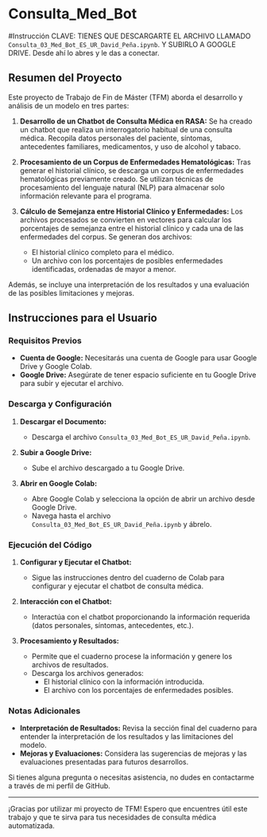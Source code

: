 # Consulta_Med_Bot
#Instrucción CLAVE: TIENES QUE DESCARGARTE EL ARCHIVO LLAMADO `Consulta_03_Med_Bot_ES_UR_David_Peña.ipynb`. Y SUBIRLO A GOOGLE DRIVE. Desde ahí lo abres y le das a conectar.
## Resumen del Proyecto

Este proyecto de Trabajo de Fin de Máster (TFM) aborda el desarrollo y análisis de un modelo en tres partes:

1. **Desarrollo de un Chatbot de Consulta Médica en RASA:** Se ha creado un chatbot que realiza un interrogatorio habitual de una consulta médica. Recopila datos personales del paciente, síntomas, antecedentes familiares, medicamentos, y uso de alcohol y tabaco.
   
2. **Procesamiento de un Corpus de Enfermedades Hematológicas:** Tras generar el historial clínico, se descarga un corpus de enfermedades hematológicas previamente creado. Se utilizan técnicas de procesamiento del lenguaje natural (NLP) para almacenar solo información relevante para el programa.
   
3. **Cálculo de Semejanza entre Historial Clínico y Enfermedades:** Los archivos procesados se convierten en vectores para calcular los porcentajes de semejanza entre el historial clínico y cada una de las enfermedades del corpus. Se generan dos archivos: 
   - El historial clínico completo para el médico.
   - Un archivo con los porcentajes de posibles enfermedades identificadas, ordenadas de mayor a menor.

Además, se incluye una interpretación de los resultados y una evaluación de las posibles limitaciones y mejoras.

## Instrucciones para el Usuario

### Requisitos Previos

- **Cuenta de Google:** Necesitarás una cuenta de Google para usar Google Drive y Google Colab.
- **Google Drive:** Asegúrate de tener espacio suficiente en tu Google Drive para subir y ejecutar el archivo.

### Descarga y Configuración

1. **Descargar el Documento:**
   - Descarga el archivo `Consulta_03_Med_Bot_ES_UR_David_Peña.ipynb`.

2. **Subir a Google Drive:**
   - Sube el archivo descargado a tu Google Drive.

3. **Abrir en Google Colab:**
   - Abre Google Colab y selecciona la opción de abrir un archivo desde Google Drive.
   - Navega hasta el archivo `Consulta_03_Med_Bot_ES_UR_David_Peña.ipynb` y ábrelo.

### Ejecución del Código

1. **Configurar y Ejecutar el Chatbot:**
   - Sigue las instrucciones dentro del cuaderno de Colab para configurar y ejecutar el chatbot de consulta médica.

2. **Interacción con el Chatbot:**
   - Interactúa con el chatbot proporcionando la información requerida (datos personales, síntomas, antecedentes, etc.).

3. **Procesamiento y Resultados:**
   - Permite que el cuaderno procese la información y genere los archivos de resultados.
   - Descarga los archivos generados:
     - El historial clínico con la información introducida.
     - El archivo con los porcentajes de enfermedades posibles.

### Notas Adicionales

- **Interpretación de Resultados:** Revisa la sección final del cuaderno para entender la interpretación de los resultados y las limitaciones del modelo.
- **Mejoras y Evaluaciones:** Considera las sugerencias de mejoras y las evaluaciones presentadas para futuros desarrollos.



Si tienes alguna pregunta o necesitas asistencia, no dudes en contactarme a través de mi perfil de GitHub.

---

¡Gracias por utilizar mi proyecto de TFM! Espero que encuentres útil este trabajo y que te sirva para tus necesidades de consulta médica automatizada.
